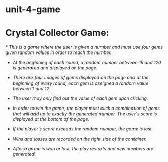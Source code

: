 # unit-4-game

<h1>Crystal Collector Game:</h1>

<h6>
* This is a game where the user is given a number and must use four gems given random values in order to reach the number.

* At the beginning of each round, a random number between 19 and 120 is generated and displayed on the page.

* There are four images of gems displayed on the page and at the beginning of every round, each gem is assigned a random value between 1 and 12.

* The user may only find out the value of each gem upon clicking.

* In order to win the game, the player must click a combination of gems that will add up to exactly the generated number. The user's score is displayed at the bottom of the page.

* If the player's score exceeds the random number, the game is lost.

* Wins and losses are recorded on the right side of the container.

* After a game is won or lost, the play restarts and new numbers are generated.
</h6>